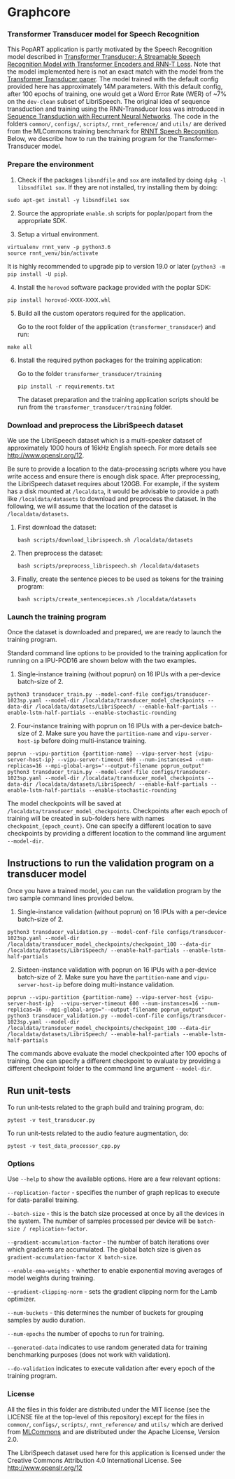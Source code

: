 # Graphcore

### Transformer Transducer model for Speech Recognition

This PopART application is partly motivated by the Speech Recognition model described in [Transformer Transducer: A Streamable Speech Recognition Model with Transformer Encoders and RNN-T Loss](https://arxiv.org/abs/2002.02562). Note that the model implemented here is not an exact match with the model from the [Transformer Transducer paper](https://arxiv.org/abs/2002.02562). The model trained with the default config provided here has approximately 14M parameters. With this default config, after 100 epochs of training, one would get a Word Error Rate (WER) of ~7% on the `dev-clean` subset of LibriSpeech. The original idea of sequence transduction and training using the RNN-Transducer loss was introduced in [Sequence Transduction with Recurrent Neural Networks](https://arxiv.org/abs/1211.3711). The code in the folders `common/`, `configs/`, `scripts/`, `rnnt_reference/` and `utils/` are derived from the MLCommons training benchmark for [RNNT Speech Recognition](https://github.com/mlcommons/training/tree/master/rnn_speech_recognition/pytorch). Below, we describe how to run the training program for the Transformer-Transducer model.

### Prepare the environment

1. Check if the packages `libsndfile` and `sox` are installed by doing `dpkg -l libsndfile1 sox`. If they are not installed, try installing them by doing: 

```
sudo apt-get install -y libsndfile1 sox
```

2. Source the appropriate `enable.sh` scripts for poplar/popart from the appropriate SDK. 

3. Setup a virtual environment.
 
``` 
virtualenv rnnt_venv -p python3.6
source rnnt_venv/bin/activate
```    

It is highly recommended to upgrade pip to version 19.0 or later (`python3 -m pip install -U pip`).

4. Install the `horovod` software package provided with the poplar SDK:

```
pip install horovod-XXXX-XXXX.whl
```
	
5. Build all the custom operators required for the application.

	Go to the root folder of the application (`transformer_transducer`) and run:

```
make all
```

6. Install the required python packages for the training application:

	Go to the folder `transformer_transducer/training`

	```
	pip install -r requirements.txt
	```
	
	The dataset preparation and the training application scripts should be run from the `transformer_transducer/training` folder.

### Download and preprocess the LibriSpeech dataset

We use the LibriSpeech dataset which is a multi-speaker dataset of approximately 1000 hours of 16kHz English speech. For more details see http://www.openslr.org/12.

Be sure to provide a location to the data-processing scripts where you have write access and ensure there is enough disk space. After preprocessing, the LibriSpeech dataset requires about 120GB. For example, if the system has a disk mounted at `/localdata`, it would be advisable to provide a path like `/localdata/datasets` to download and preprocess the dataset. In the following, we will assume that the location of the dataset is `/localdata/datasets`. 

1. First download the dataset:

	```
	bash scripts/download_librispeech.sh /localdata/datasets
	```

2. Then preprocess the dataset:

	```
	bash scripts/preprocess_librispeech.sh /localdata/datasets
	```

3. Finally, create the sentence pieces to be used as tokens for the training program:

	```
	bash scripts/create_sentencepieces.sh /localdata/datasets
	```

### Launch the training program

Once the dataset is downloaded and prepared, we are ready to launch the training program.

Standard command line options to be provided to the training application for running on a IPU-POD16 are shown below with the two examples.
 
1. Single-instance training (without poprun) on 16 IPUs with a per-device batch-size of 2.
```
python3 transducer_train.py --model-conf-file configs/transducer-1023sp.yaml --model-dir /localdata/transducer_model_checkpoints --data-dir /localdata/datasets/LibriSpeech/ --enable-half-partials --enable-lstm-half-partials --enable-stochastic-rounding
```

2. Four-instance training with poprun on 16 IPUs with a per-device batch-size of 2. Make sure you have the `partition-name` and `vipu-server-host-ip` before doing multi-instance training.
```
poprun --vipu-partition {partition-name} --vipu-server-host {vipu-server-host-ip} --vipu-server-timeout 600 --num-instances=4 --num-replicas=16 --mpi-global-args='--output-filename poprun_output' python3 transducer_train.py --model-conf-file configs/transducer-1023sp.yaml --model-dir /localdata/transducer_model_checkpoints --data-dir /localdata/datasets/LibriSpeech/ --enable-half-partials --enable-lstm-half-partials --enable-stochastic-rounding
```

The model checkpoints will be saved at `/localdata/transducer_model_checkpoints`. Checkpoints after each epoch of training will be created in sub-folders here with names `checkpoint_{epoch_count}`. One can specify a different location to save checkpoints by providing a different location to the command line argument `--model-dir`. 


## Instructions to run the validation program on a transducer model

Once you have a trained model, you can run the validation program by the two sample command lines provided below.

1. Single-instance validation (without poprun) on 16 IPUs with a per-device batch-size of 2.

```
python3 transducer_validation.py --model-conf-file configs/transducer-1023sp.yaml --model-dir /localdata/transducer_model_checkpoints/checkpoint_100 --data-dir /localdata/datasets/LibriSpeech/ --enable-half-partials --enable-lstm-half-partials 
```

2. Sixteen-instance validation with poprun on 16 IPUs with a per-device batch-size of 2. Make sure you have the `partition-name` and `vipu-server-host-ip` before doing multi-instance validation.

```
poprun --vipu-partition {partition-name} --vipu-server-host {vipu-server-host-ip}  --vipu-server-timeout 600 --num-instances=16 --num-replicas=16 --mpi-global-args="--output-filename poprun_output" python3 transducer_validation.py --model-conf-file configs/transducer-1023sp.yaml --model-dir /localdata/transducer_model_checkpoints/checkpoint_100 --data-dir /localdata/datasets/LibriSpeech/ --enable-half-partials --enable-lstm-half-partials 
```

The commands above evaluate the model checkpointed after 100 epochs of training. One can specify a different checkpoint to evaluate by providing a different checkpoint folder to the command line argument `--model-dir`. 

## Run unit-tests

To run unit-tests related to the graph build and training program, do:
```
pytest -v test_transducer.py
```


To run unit-tests related to the audio feature augmentation, do:

```
pytest -v test_data_processor_cpp.py
```

### Options

Use `--help` to show the available options. Here are a few relevant options:

`--replication-factor` - specifies the number of graph replicas to execute for data-parallel training.

`--batch-size` - this is the batch size processed at once by all the devices in the system. The number of samples processed per device will be `batch-size / replication-factor`.

`--gradient-accumulation-factor` - the number of batch iterations over which gradients are accumulated. The global batch size is given as `gradient-accumulation-factor X batch-size`.

`--enable-ema-weights` - whether to enable exponential moving averages of model weights during training.

`--gradient-clipping-norm` - sets the gradient clipping norm for the Lamb optimizer.

`--num-buckets` - this determines the number of buckets for grouping samples by audio duration.

`--num-epochs` the number of epochs to run for training.

`--generated-data` indicates to use random generated data for training benchmarking purposes (does not work with validation).

`--do-validation` indicates to execute validation after every epoch of the training program. 


### License

All the files in this folder are distributed under the MIT license (see the LICENSE file at the top-level of this repository) except for the files in `common/`, `configs/`, `scripts/`, `rnnt_reference/` and `utils/` which are derived from [MLCommons](https://github.com/mlcommons/training/tree/master/rnn_speech_recognition/pytorch) and are distributed under the Apache License, Version 2.0.

The LibriSpeech dataset used here for this application is licensed under the Creative Commons Attribution 4.0 International License.
See http://www.openslr.org/12



